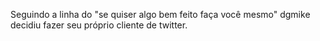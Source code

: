 Seguindo a linha do "se quiser algo bem feito faça você mesmo"
dgmike decidiu fazer seu próprio cliente de twitter.
